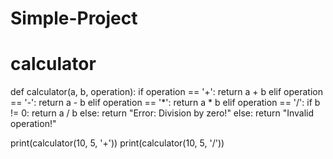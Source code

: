 # Simple-Project
# calculator 
def calculator(a, b, operation):
    if operation == '+':
        return a + b
    elif operation == '-':
        return a - b
    elif operation == '*':
        return a * b
    elif operation == '/':
        if b != 0:
            return a / b
        else:
            return "Error: Division by zero!"
    else:
        return "Invalid operation!"


print(calculator(10, 5, '+')) 
print(calculator(10, 5, '/'))  
